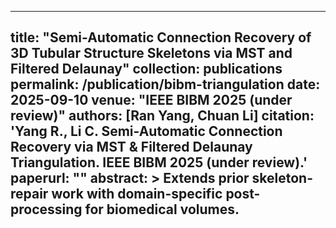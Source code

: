 <!-- 2025-09-10-bibm-triangulation.md -->
---
title: "Semi-Automatic Connection Recovery of 3D Tubular Structure Skeletons via MST and Filtered Delaunay"
collection: publications
permalink: /publication/bibm-triangulation
date: 2025-09-10
venue: "IEEE BIBM 2025 (under review)"
authors: [Ran Yang, Chuan Li]
citation: 'Yang R., Li C. Semi-Automatic Connection Recovery via MST & Filtered Delaunay Triangulation. IEEE BIBM 2025 (under review).'
paperurl: ""
abstract: >
  Extends prior skeleton-repair work with domain-specific post-processing for biomedical volumes.
---
